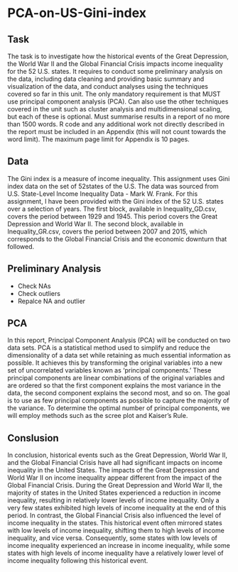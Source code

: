# PCA-on-US-Gini-index

## Task
The task is to investigate how the historical events of the Great Depression, the World War II and the Global Financial Crisis impacts income inequality for the 52 U.S. states. It requires to conduct some preliminary analysis on the data, including data cleaning and providing basic summary and visualization of the data, and conduct analyses using the techniques covered so far in this unit. The only mandatory requirement is that MUST use principal component analysis (PCA). Can also use the other techniques covered in the unit such as cluster analysis and multidimensional scaling, but each of these is optional. Must summarise results in a report of no more than 1500 words. R code and any additional work not directly described in the report must be included in an Appendix (this will not count towards the word limit). The maximum page limit for Appendix is 10 pages.

## Data
The Gini index is a measure of income inequality. This assignment uses Gini index data on the set of 52states of the U.S. The data was sourced from U.S. State-Level Income Inequality Data - Mark W. Frank. For this assignment, I have been provided with the Gini index of the 52 U.S. states over a selection of years. The first block, available in Inequality_GD.csv, covers the period between 1929 and 1945. This period covers the Great Depression and World War II. The second block, available in Inequality_GR.csv, covers the period between 2007 and 2015, which corresponds to the Global Financial Crisis and the economic downturn that followed.

## Preliminary Analysis
- Check NAs
- Check outliers
- Repalce NA and outlier

## PCA
In this report, Principal Component Analysis (PCA) will be conducted on two data sets. PCA is a statistical method used to simplify and reduce the dimensionality of a data set while retaining as much essential information as possible. It achieves this by transforming the original variables into a new set of uncorrelated variables known as ‘principal components.’ These principal components are linear combinations of the original variables and are ordered so that the first component explains the most variance in the data, the second component explains the second most, and so on. The goal is to use as few principal components as possible to capture the majority of the variance. To determine the optimal number of principal components, we will employ methods such as the scree plot and Kaiser’s Rule.

## Conslusion
In conclusion, historical events such as the Great Depression, World War II, and the Global Financial Crisis have all had significant impacts on income inequality in the United States. The impacts of the Great Depression and World War II on income inequality appear different from the impact of the Global Financial Crisis. During the Great Depression and World War II, the majority of states in the United States experienced a reduction in income inequality, resulting in relatively lower levels of income inequality. Only a very few states exhibited high levels of income inequality at the end of this period. In contrast, the Global Financial Crisis also influenced the level of income inequality in the states. This historical event often mirrored states with low levels of income inequality, shifting them to high levels of income inequality, and vice versa. Consequently, some states with low levels of income inequality experienced an increase in income inequality, while some states with high levels of income inequality have a relatively lower level of income inequality following this historical event.
